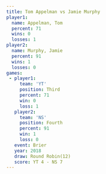 ```yaml
---
title: Tom Appelman vs Jamie Murphy
player1:             
  name: Appelman, Tom
  percent: 71        
  wins: 0            
  losses: 1          
player2:             
  name: Murphy, Jamie
  percent: 91        
  wins: 1            
  losses: 0          
games:
 - player1:         
     team: 'YT'     
     position: Third
     percent: 71    
     win: 0         
     loss: 1        
   player2:          
     team: 'NS'      
     position: Fourth
     percent: 91     
     win: 1          
     loss: 0         
   event: Brier         
   year: 2018           
   draw: Round Robin(12)
   score: YT 4 - NS 7   
---
```

